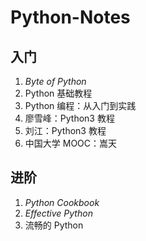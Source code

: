 # Python-Notes

## 入门
1. _Byte of Python_
2. Python 基础教程
3. Python 编程：从入门到实践
4. 廖雪峰：Python3 教程
5. 刘江：Python3 教程
6. 中国大学 MOOC：嵩天

## 进阶
1. _Python Cookbook_
2. _Effective Python_
3. 流畅的 Python